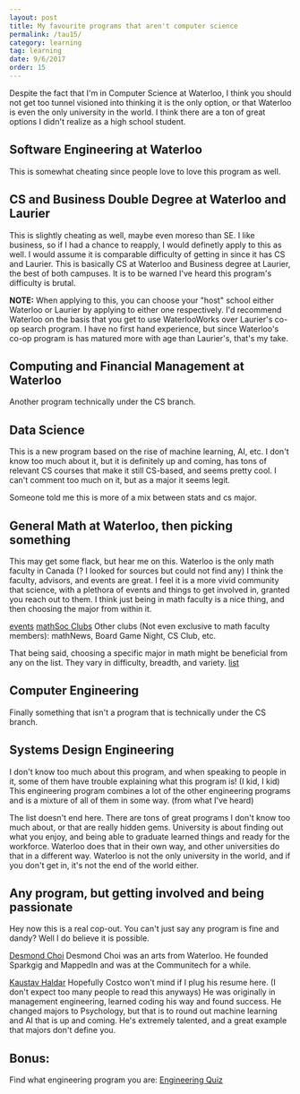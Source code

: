 ```yaml
---
layout: post
title: My favourite programs that aren't computer science
permalink: /tau15/
category: learning
tag: learning
date: 9/6/2017
order: 15
---
```


Despite the fact that I'm in Computer Science at Waterloo, I think you should not get too tunnel visioned into thinking it is the only option, or that Waterloo is even the only university in the world. I think there are a ton of great options I didn't realize as a high school student.


## Software Engineering at Waterloo
This is somewhat cheating since people love to love this program as well.


## CS and Business Double Degree at Waterloo and Laurier
This is slightly cheating as well, maybe even moreso than SE. I like business, so if I had a chance to reapply, I would definetly apply to this as well. I would assume it is comparable difficulty of getting in since it has CS and Laurier. This is basically CS at Waterloo and Business degree at Laurier, the best of both campuses. It is to be warned I've heard this program's difficulty is brutal.

**NOTE:** When applying to this, you can choose your "host" school either Waterloo or Laurier by applying to either one respectively. I'd recommend Waterloo on the basis that you get to use WaterlooWorks over Laurier's co-op search program. I have no first hand experience, but since Waterloo's co-op program is has matured more with age than Laurier's, that's my take.

## Computing and Financial Management at Waterloo
Another program technically under the CS branch.

## Data Science
This is a new program based on the rise of machine learning, AI, etc. I don't know too much about it, but it is definitely up and coming, has tons of relevant CS courses that make it still CS-based, and seems pretty cool. I can't comment too much on it, but as a major it seems legit.

Someone told me this is more of a mix between stats and cs major.

## General Math at Waterloo, then picking something
This may get some flack, but hear me on this. Waterloo is the only math faculty in Canada (? I looked for sources but could not find any) I think the faculty, advisors, and events are great. I feel it is a more vivid community that science, with a plethora of events and things to get involved in, granted you reach out to them. I think just being in math faculty is a nice thing, and then choosing the major from within it.

[events](https://uwaterloo.ca/math/events)
[mathSoc Clubs](http://mathsoc.uwaterloo.ca/clubs)
Other clubs (Not even exclusive to math faculty members): mathNews, Board Game Night, CS Club, etc.

That being said, choosing a specific major in math might be beneficial from any on the list. They vary in difficulty, breadth, and variety.  [list](https://uwaterloo.ca/math/current-undergraduates/majors-minors-and-specializations)


## Computer Engineering
Finally something that isn't a program that is technically under the CS branch.



## Systems Design Engineering
I don't know too much about this program, and when speaking to people in it, some of them have trouble explaining what this program is! (I kid, I kid) This engineering program combines a lot of the other engineering programs and is a mixture of all of them in some way. (from what I've heard)


The list doesn't end here. There are tons of great programs I don't know too much about, or that are really hidden gems. University is about finding out what you enjoy, and being able to graduate learned things and ready for the workforce. Waterloo does that in their own way, and other universities do that in a different way. Waterloo is not the only university in the world, and if you don't get in, it's not the end of the world either.

## Any program, but getting involved and being passionate
Hey now this is a real cop-out. You can't just say any program is fine and dandy? Well I do believe it is possible.

[Desmond Choi](http://cfccreates.com/news/636-interview-with-sparkgig-co-founder-desmond-choi)
Desmond Choi was an arts from Waterloo. He founded Sparkgig and MappedIn and was at the Communitech for a while.

[Kaustav Haldar](http://kaustavha.github.io/resume/3/)
Hopefully Costco won't mind if I plug his resume here. (I don't expect too many people to read this anyways) He was originally in management engineering, learned coding his way and found success. He changed majors to Psychology, but that is to round out machine learning and AI that is up and coming. He's extremely talented, and a great example that majors don't define you.

## Bonus:
Find what engineering program you are:
[Engineering Quiz](https://uwaterloo.ca/engineering-student-ambassadors/take-our-quiz)
